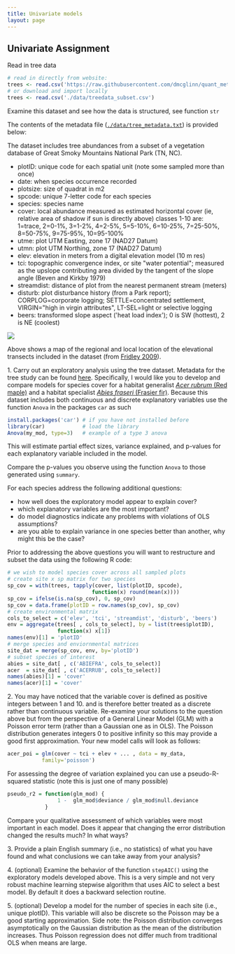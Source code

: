 ```yaml
---
title: Univariate models
layout: page
---
```


## Univariate Assignment

Read in tree data

```r
# read in directly from website: 
trees <- read.csv('https://raw.githubusercontent.com/dmcglinn/quant_methods/gh-pages/data/treedata_subset.csv')
# or download and import locally
trees <- read.csv('./data/treedata_subset.csv')
```

Examine this dataset and see how the data is structured, see function `str` 

The contents of the metadata file ([`./data/tree_metadata.txt`](https://raw.githubusercontent.com/dmcglinn/quant_methods/gh-pages/data/tree_metadata.txt)) is provided below:


The dataset includes tree abundances from a subset of a vegetation database of Great Smoky Mountains National Park (TN, NC).

* plotID: unique code for each spatial unit (note some sampled more than once)
* date: when species occurrence recorded
* plotsize: size of quadrat in m2
* spcode: unique 7-letter code for each species
* species: species name
* cover: local abundance measured as estimated horizontal cover (ie, relative area of shadow if sun is directly above) classes 1-10 are: 1=trace, 2=0-1%, 3=1-2%, 4=2-5%, 5=5-10%, 6=10-25%, 7=25-50%, 8=50-75%, 9=75-95%, 10=95-100%
* utme: plot UTM Easting, zone 17 (NAD27 Datum)
* utmn: plot UTM Northing, zone 17 (NAD27 Datum)
* elev: elevation in meters from a digital elevation model (10 m res)
* tci: topographic convergence index, or site "water potential"; measured as the upslope contributing area divided by the tangent of the slope angle (Beven and Kirkby 1979)
* streamdist: distance of plot from the nearest permanent stream (meters)
* disturb: plot disturbance history (from a Park report); CORPLOG=corporate logging; SETTLE=concentrated settlement, VIRGIN="high in virgin attributes", LT-SEL=light or selective logging
* beers: transformed slope aspect ('heat load index'); 0 is SW (hottest), 2 is NE (coolest)

![](../smokies_transects.png) 

Above shows a map of the regional and local location of the elevational transects included in the dataset (from [Fridley 2009](http://plantecology.syr.edu/fridley/Fridley2009_jamc.pdf)).


1\. Carry out an exploratory analysis using the tree dataset. Metadata for the
tree study can be found [here](../data/tree_metadata.txt). Specifically, I would
like you to develop and compare models for species cover for a habitat
generalist [*Acer rubrum* (Red
maple)](http://www.durhamtownship.com/blog-archives/pix/November1407.jpg) and a
habitat specialist [*Abies fraseri* (Frasier
fir)](https://upload.wikimedia.org/wikipedia/commons/d/d0/Abies_fraseri_Mitchell.jpg).
Because this dataset includes both continuous and discrete explanatory variables
use the function `Anova` in the packages `car` as such

```r
install.packages('car') # if you have not installed before
library(car)            # load the library
Anova(my_mod, type=3)   # example of a type 3 anova
```

This will estimate partial effect sizes, variance explained, and p-values for 
each explanatory variable included in the model. 

Compare the p-values you observe using the function `Anova` to those generated
using `summary`. 

For each species address the following additional questions:

* how well does the exploratory model appear to explain cover?
* which explanatory variables are the most important?
* do model diagnostics indicate any problems with violations of OLS assumptions?
* are you able to explain variance in one species better than another, 
  why might this be the case?

Prior to addressing the above questions you will want to restructure and 
subset the data using the following R code: 

```r  
# we wish to model species cover across all sampled plots
# create site x sp matrix for two species 
sp_cov = with(trees, tapply(cover, list(plotID, spcode), 
                           function(x) round(mean(x))))
sp_cov = ifelse(is.na(sp_cov), 0, sp_cov)
sp_cov = data.frame(plotID = row.names(sp_cov), sp_cov)
# create environmental matrix
cols_to_select = c('elev', 'tci', 'streamdist', 'disturb', 'beers')
env = aggregate(trees[ , cols_to_select], by = list(trees$plotID), 
                function(x) x[1])
names(env)[1] = 'plotID'
# merge species and enviornmental matrices
site_dat = merge(sp_cov, env, by='plotID')
# subset species of interest
abies = site_dat[ , c('ABIEFRA', cols_to_select)]
acer  = site_dat[ , c('ACERRUB', cols_to_select)]
names(abies)[1] = 'cover'
names(acer)[1] = 'cover'
```

2\. You may have noticed that the variable cover is defined as positive integers
between 1 and 10. and is therefore better treated as a discrete rather than
continuous variable. Re-examine your solutions to the question above but from
the perspective of a General Linear Model (GLM) with a Poisson error term
(rather than a Gaussian one as in OLS). The Poisson distribution generates
integers 0 to positive infinity so this may provide a good first approximation.
Your new model calls will look as follows:

```r
acer_poi = glm(cover ~ tci + elev + ... , data = my_data, 
           family='poisson')
```

For assessing the degree of variation explained you can use a 
pseudo-R-squared statistic (note this is just one of many possible)

```r
pseudo_r2 = function(glm_mod) {
                1 -  glm_mod$deviance / glm_mod$null.deviance
            }
```

Compare your qualitative assessment of which variables were most important in each model. 
Does it appear that changing the error distribution changed the results much? In what ways? 

3\. Provide a plain English summary (i.e., no statistics) of what you have
found and what conclusions we can take away from your analysis?

4\. (optional) Examine the behavior of the function `stepAIC()` using the 
exploratory models developed above. This is a very simple and not very
robust machine learning stepwise algorithm that uses AIC to select a 
best model. By default it does a backward selection routine. 

5\. (optional) Develop a model for the number of species in each site 
(i.e., unique plotID). This variable will also be discrete so the Poisson
may be a good starting approximation. Side note: the Poisson
distribution converges asymptotically on the Gaussian distribution as the 
mean of the distribution increases. Thus Poisson regression does not differ
much from traditional OLS when means are large. 
